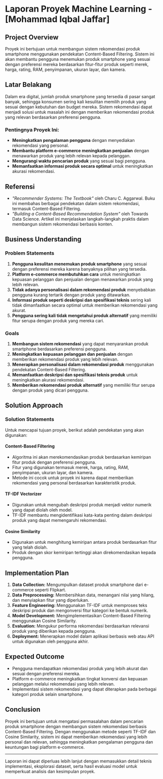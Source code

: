 # Laporan Proyek Machine Learning - [Mohammad Iqbal Jaffar]

## Project Overview
Proyek ini bertujuan untuk membangun sistem rekomendasi produk smartphone menggunakan pendekatan Content-Based Filtering. Sistem ini akan membantu pengguna menemukan produk smartphone yang sesuai dengan preferensi mereka berdasarkan fitur-fitur produk seperti merek, harga, rating, RAM, penyimpanan, ukuran layar, dan kamera.

## Latar Belakang
Dalam era digital, jumlah produk smartphone yang tersedia di pasar sangat banyak, sehingga konsumen sering kali kesulitan memilih produk yang sesuai dengan kebutuhan dan budget mereka. Sistem rekomendasi dapat menjadi solusi untuk masalah ini dengan memberikan rekomendasi produk yang relevan berdasarkan preferensi pengguna.

### Pentingnya Proyek Ini:
- **Meningkatkan pengalaman pengguna** dengan menyediakan rekomendasi yang personal.
- **Membantu platform e-commerce meningkatkan penjualan** dengan menawarkan produk yang lebih relevan kepada pelanggan.
- **Mengurangi waktu pencarian produk** yang sesuai bagi pengguna.
- **Memanfaatkan informasi produk secara optimal** untuk meningkatkan akurasi rekomendasi.

## Referensi
- *"Recommender Systems: The Textbook"* oleh Charu C. Aggarwal. Buku ini membahas berbagai pendekatan dalam sistem rekomendasi, termasuk Content-Based Filtering.
- *"Building a Content-Based Recommendation System"* oleh Towards Data Science. Artikel ini menjelaskan langkah-langkah praktis dalam membangun sistem rekomendasi berbasis konten.

## Business Understanding

### Problem Statements
1. **Pengguna kesulitan menemukan produk smartphone** yang sesuai dengan preferensi mereka karena banyaknya pilihan yang tersedia.
2. **Platform e-commerce membutuhkan cara** untuk meningkatkan kepuasan pelanggan dan penjualan dengan menawarkan produk yang lebih relevan.
3. **Tidak adanya personalisasi dalam rekomendasi produk** menyebabkan pengguna kurang tertarik dengan produk yang ditawarkan.
4. **Informasi produk seperti deskripsi dan spesifikasi teknis** sering kali tidak dimanfaatkan secara optimal untuk memberikan rekomendasi yang akurat.
5. **Pengguna sering kali tidak mengetahui produk alternatif** yang memiliki fitur serupa dengan produk yang mereka cari.

### Goals
1. **Membangun sistem rekomendasi** yang dapat menyarankan produk smartphone berdasarkan preferensi pengguna.
2. **Meningkatkan kepuasan pelanggan dan penjualan** dengan memberikan rekomendasi produk yang lebih relevan.
3. **Menerapkan personalisasi dalam rekomendasi produk** menggunakan pendekatan Content-Based Filtering.
4. **Memanfaatkan deskripsi dan spesifikasi teknis produk** untuk meningkatkan akurasi rekomendasi.
5. **Memberikan rekomendasi produk alternatif** yang memiliki fitur serupa dengan produk yang dicari pengguna.

## Solution Approach
### Solution Statements
Untuk mencapai tujuan proyek, berikut adalah pendekatan yang akan digunakan:

#### **Content-Based Filtering**
- Algoritma ini akan merekomendasikan produk berdasarkan kemiripan fitur produk dengan preferensi pengguna.
- Fitur yang digunakan termasuk merek, harga, rating, RAM, penyimpanan, ukuran layar, dan kamera.
- Metode ini cocok untuk proyek ini karena dapat memberikan rekomendasi yang personal berdasarkan karakteristik produk.

#### **TF-IDF Vectorizer**
- Digunakan untuk mengubah deskripsi produk menjadi vektor numerik yang dapat diolah oleh model.
- TF-IDF membantu mengidentifikasi kata-kata penting dalam deskripsi produk yang dapat memengaruhi rekomendasi.

#### **Cosine Similarity**
- Digunakan untuk menghitung kemiripan antara produk berdasarkan fitur yang telah diolah.
- Produk dengan skor kemiripan tertinggi akan direkomendasikan kepada pengguna.

## Implementation Plan
1. **Data Collection:** Mengumpulkan dataset produk smartphone dari e-commerce seperti Flipkart.
2. **Data Preprocessing:** Membersihkan data, menangani nilai yang hilang, dan menyiapkan fitur yang diperlukan.
3. **Feature Engineering:** Menggunakan TF-IDF untuk memproses teks deskripsi produk dan mengonversi fitur kategori ke bentuk numerik.
4. **Model Development:** Mengimplementasikan Content-Based Filtering menggunakan Cosine Similarity.
5. **Evaluation:** Mengukur performa rekomendasi berdasarkan relevansi produk yang diberikan kepada pengguna.
6. **Deployment:** Menerapkan model dalam aplikasi berbasis web atau API untuk digunakan oleh pengguna akhir.

## Expected Outcome
- Pengguna mendapatkan rekomendasi produk yang lebih akurat dan sesuai dengan preferensi mereka.
- Platform e-commerce meningkatkan tingkat konversi dan kepuasan pelanggan melalui rekomendasi yang lebih relevan.
- Implementasi sistem rekomendasi yang dapat diterapkan pada berbagai kategori produk selain smartphone.

## Conclusion
Proyek ini bertujuan untuk mengatasi permasalahan dalam pencarian produk smartphone dengan membangun sistem rekomendasi berbasis Content-Based Filtering. Dengan menggunakan metode seperti TF-IDF dan Cosine Similarity, sistem ini dapat memberikan rekomendasi yang lebih personal dan relevan, sehingga meningkatkan pengalaman pengguna dan keuntungan bagi platform e-commerce.

---

Laporan ini dapat diperluas lebih lanjut dengan memasukkan detail teknis implementasi, eksplorasi dataset, serta hasil evaluasi model untuk memperkuat analisis dan kesimpulan proyek.

